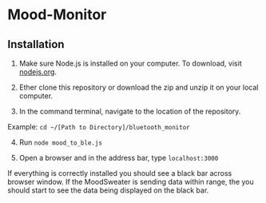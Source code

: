 # Mood-Monitor

## Installation

1. Make sure Node.js is installed on your computer. To download, visit [nodejs.org](https://nodejs.org).

2. Ether clone this repository or download the zip and unzip it on your local computer.

3. In the command terminal, navigate to the location of the repository.

Example: `cd ~/[Path to Directory]/bluetooth_monitor`

4. Run `node mood_to_ble.js`

5. Open a browser and in the address bar, type `localhost:3000`

If everything is correctly installed you should see a black bar across  browser window. If the MoodSweater is sending data within range, the you should start to see the data being displayed on the black bar.

